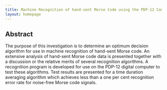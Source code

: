 ```yaml
---
title: Machine Recognition of hand-sent Morse Code using the PDP-12 Computer
layout: homepage
---
```


Abstract
---
The purpose of this investigation is to determine an optimum decision algorithm for use in machine recognition of hand-sent Morse code. An extensive analysis of hand-sent Morse code data is presented together with a discussion or the relative merits of several recognition algorithms. A recognition program is developed for use on the PDP-12 digital computer to test these algorithms. Test results are presented for a time duration averaging algorithm which achieves less than a one per cent recognition error rate for noise-free Morse code signals.
